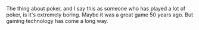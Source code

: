 The thing about poker, and I say this as someone who has played a lot of poker, is it's extremely boring. Maybe it was a great game 50 years ago. But gaming technology has come a long way.

